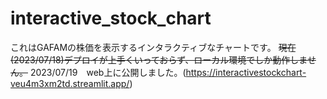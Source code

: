 # interactive_stock_chart

これはGAFAMの株価を表示するインタラクティブなチャートです。
~~現在(2023/07/18)デプロイが上手くいっておらず、ローカル環境でしか動作しません。~~
2023/07/19　web上に公開しました。(https://interactivestockchart-veu4m3xm2td.streamlit.app/)
